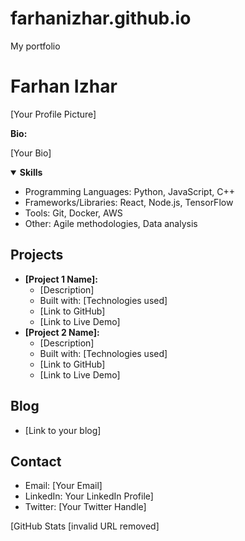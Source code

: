 # farhanizhar.github.io
My portfolio

# Farhan Izhar

[Your Profile Picture]

**Bio:**

[Your Bio]

<details open>
  <summary><b>Skills</b></summary>
  <ul>
    <li>Programming Languages: Python, JavaScript, C++</li>
    <li>Frameworks/Libraries: React, Node.js, TensorFlow</li>
    <li>Tools: Git, Docker, AWS</li>
    <li>Other: Agile methodologies, Data analysis</li>
  </ul>
</details>

## Projects

* **[Project 1 Name]:** 
    * [Description]
    * Built with: [Technologies used]
    * [Link to GitHub]
    * [Link to Live Demo]
* **[Project 2 Name]:** 
    * [Description]
    * Built with: [Technologies used]
    * [Link to GitHub]
    * [Link to Live Demo]

## Blog

* [Link to your blog]

## Contact

* Email: [Your Email]
* LinkedIn: Your LinkedIn Profile]
* Twitter: [Your Twitter Handle]

[GitHub Stats [invalid URL removed]
